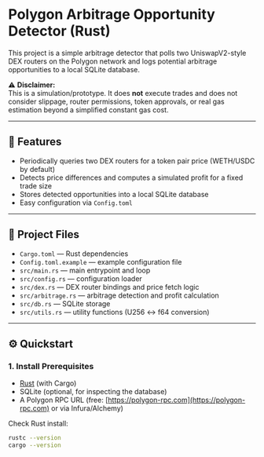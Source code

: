 # Polygon Arbitrage Opportunity Detector (Rust)

This project is a simple arbitrage detector that polls two UniswapV2-style DEX routers on the Polygon network and logs potential arbitrage opportunities to a local SQLite database.

⚠️ **Disclaimer:**  
This is a simulation/prototype. It does **not** execute trades and does not consider slippage, router permissions, token approvals, or real gas estimation beyond a simplified constant gas cost.

---

## 🚀 Features
- Periodically queries two DEX routers for a token pair price (WETH/USDC by default)
- Detects price differences and computes a simulated profit for a fixed trade size
- Stores detected opportunities into a local SQLite database
- Easy configuration via `Config.toml`

---

## 📂 Project Files
- `Cargo.toml` — Rust dependencies
- `Config.toml.example` — example configuration file
- `src/main.rs` — main entrypoint and loop
- `src/config.rs` — configuration loader
- `src/dex.rs` — DEX router bindings and price fetch logic
- `src/arbitrage.rs` — arbitrage detection and profit calculation
- `src/db.rs` — SQLite storage
- `src/utils.rs` — utility functions (U256 ↔ f64 conversion)

---

## ⚙️ Quickstart

### 1. Install Prerequisites
- [Rust](https://rustup.rs/) (with Cargo)
- SQLite (optional, for inspecting the database)
- A Polygon RPC URL (free: [https://polygon-rpc.com](https://polygon-rpc.com) or via Infura/Alchemy)

Check Rust install:
```bash
rustc --version
cargo --version
